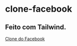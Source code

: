 # clone-facebook
## Feito com Tailwind. 

[Clone do Facebook](https://euclideskinto.github.io/clone-facebook/)